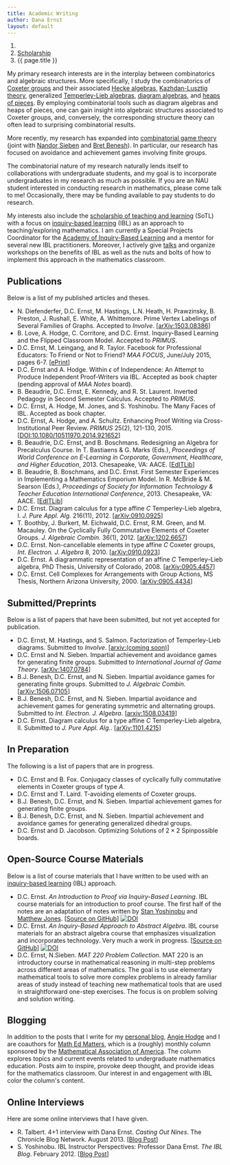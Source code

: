 ```yaml
---
title: Academic Writing
author: Dana Ernst
layout: default
---
```


<ol class="breadcrumb">
  <li><a href="/"><i class="fa fa-home"></i></a></li>
  <li><a href="/scholarship">Scholarship</a></li>
  <li class="active">{{ page.title }}</li>
</ol>

<!-- <img src="{{ site.baseurl }}/images/2012/02/TypeDHeap.png" align="left" width="100" img style="margin-right: 15px"/> -->
My primary research interests are in the interplay between combinatorics and algebraic structures. More specifically, I study the combinatorics of [Coxeter groups][1] and their associated [Hecke algebras][2], [Kazhdan-Lusztig theory][3], generalized [Temperley-Lieb algebras][4], [diagram algebras][5], and [heaps of pieces][6]. By employing combinatorial tools such as diagram algebras and heaps of pieces, one can gain insight into algebraic structures associated to Coxeter groups, and, conversely, the corresponding structure theory can often lead to surprising combinatorial results.

More recently, my research has expanded into [combinatorial game theory][7] (joint with [Nandor Sieben][8] and [Bret Benesh][9]). In particular, our research has focused on avoidance and achievement games involving finite groups.

The combinatorial nature of my research naturally lends itself to collaborations with undergraduate students, and my goal is to incorporate undergraduates in my research as much as possible. If you are an NAU student interested in conducting research in mathematics, please come talk to me! Occasionally, there may be funding available to pay students to do research.

My interests also include the [scholarship of teaching and learning][10] (SoTL) with a focus on [inquiry-based learning][11] (IBL) as an approach to teaching/exploring mathematics. I am currently a Special Projects Coordinator for the [Academy of Inquiry-Based Learning][12] and a mentor for several new IBL practitioners. Moreover, I actively give [talks][13] and organize workshops on the benefits of IBL as well as the nuts and bolts of how to implement this approach in the mathematics classroom.

## Publications

Below is a list of my published articles and theses.

  * N. Diefenderfer, D.C. Ernst, M. Hastings, L.N. Heath, H. Prawzinsky, B. Preston, J. Rushall, E. White, A. Whittemore. Prime Vertex Labelings of Several Families of Graphs. Accepted to *Involve*. [[arXiv:1503.08386][23]]
  * B. Love, A. Hodge, C. Corritore, and D.C. Ernst. Inquiry-Based Learning and the Flipped Classroom Model. Accepted to *PRIMUS*.
  * D.C. Ernst, M. Leingang, and R. Taylor. Facebook for Professional Educators: To Friend or Not to Friend? *MAA FOCUS*, June/July 2015, pages 6-7. [[ePrint][14]]
  * D.C. Ernst and A. Hodge. Within $\epsilon$ of Independence: An Attempt to Produce Independent Proof-Writers via IBL. Accepted as book chapter (pending approval of *MAA Notes* board).
  * B. Beaudrie, D.C. Ernst, E. Kennedy, and R. St. Laurent. Inverted Pedagogy in Second Semester Calculus. Accepted to *PRIMUS*.
  * D.C. Ernst, A. Hodge, M. Jones, and S. Yoshinobu. The Many Faces of IBL. Accepted as book chapter.
  * D.C. Ernst, A. Hodge, and A. Schultz. Enhancing Proof Writing via Cross-Institutional Peer Review. *PRIMUS* 25(2), 121-130, 2015. [[DOI:10.1080/10511970.2014.921652][15]]
  * B. Beaudrie, D.C. Ernst, and B. Boschmans. Redesigning an Algebra for Precalculus Course. In T. Bastiaens & G. Marks (Eds.), *Proceedings of World Conference on E-Learning in Corporate, Government, Healthcare, and Higher Education*, 2013. Chesapeake, VA: AACE. [[EdITLib][16]]
  * B. Beaudrie, B. Boschmans, and D.C. Ernst. First Semester Experiences in Implementing a Mathematics Emporium Model. In R. McBride & M. Searson (Eds.), *Proceedings of Society for Information Technology & Teacher Education International Conference*, 2013. Chesapeake, VA: AACE. [[EdITLib][17]]
  * D.C. Ernst. Diagram calculus for a type affine *C* Temperley-Lieb algebra, I. *J. Pure Appl. Alg.* 216(11), 2012. [[arXiv:0910.0925][18]]
  * T. Boothby, J. Burkert, M. Eichwald, D.C. Ernst, R.M. Green, and M. Macauley. On the Cyclically Fully Commutative Elements of Coxeter Groups. *J. Algebraic Combin.* 36(1), 2012. [[arXiv:1202.6657][19]]
  * D.C. Ernst. Non-cancellable elements in type affine *C* Coxeter groups, *Int. Electron. J. Algebra* 8, 2010. [[arXiv:0910.0923][20]]
  * D.C. Ernst. A diagrammatic representation of an affine *C* Temperley&#8211;Lieb algebra, PhD Thesis, University of Colorado, 2008. [[arXiv:0905.4457][21]]
  * D.C. Ernst. Cell Complexes for Arrangements with Group Actions, MS Thesis, Northern Arizona University, 2000. [[arXiv:0905.4434][22]]

## Submitted/Preprints

Below is a list of papers that have been submitted, but not yet accepted for publication.

  * D.C. Ernst, M. Hastings, and S. Salmon. Factorization of Temperley-Lieb diagrams. Submitted to *Involve*. [[arxiv:(coming soon)](???)]
  * D.C. Ernst and N. Sieben. Impartial achievement and avoidance games for generating finite groups. Submitted to *International Journal of Game Theory*. [[arXiv:1407.0784][24]]
  * B.J. Benesh, D.C. Ernst, and N. Sieben. Impartial avoidance games for generating finite groups. Submitted to *J. Algebraic Combin.* [[arXiv:1506.07105][25]]
  * B.J. Benesh, D.C. Ernst, and N. Sieben. Impartial avoidance and achievement games for generating symmetric and alternating groups. Submitted to *Int. Electron. J. Algebra*. [[arxiv:1508.03419](http://arxiv.org/abs/1508.03419)]
  * D.C. Ernst. Diagram calculus for a type affine *C* Temperley-Lieb algebra, II. Submitted to *J. Pure Appl. Alg.*. [[arXiv:1101.4215][26]]

## In Preparation

The following is a list of papers that are in progress.

  * D.C. Ernst and B. Fox. Conjugacy classes of cyclically fully commutative elements in Coxeter groups of type $A$.
  * D.C. Ernst and T. Laird. T-avoiding elements of Coxeter groups.
  * B.J. Benesh, D.C. Ernst, and N. Sieben. Impartial achievement games for generating finite groups.
  * B.J. Benesh, D.C. Ernst, and N. Sieben. Impartial achievement and avoidance games for generating generalized dihedral groups.  
  * D.C. Ernst and D. Jacobson. Optimizing Solutions of $2\times 2$ Spinpossible boards.

<!-- * D.C. Ernst, R.M. Green, M. Macauley, and N. Sieben. A combinatorial proof the CFC elements are logarithmic. -->

## Open-Source Course Materials

Below is a list of course materials that I have written to be used with an [inquiry-based learning][11] (IBL) approach.

  * D.C. Ernst. *An Introduction to Proof via Inquiry-Based Learning*. IBL course materials for an introduction to proof course. The first half of the notes are an adaptation of notes written by [Stan Yoshinobu][27] and [Matthew Jones][28]. [[Source on GitHub][29]] [![DOI](https://zenodo.org/badge/5110/dcernst/IBL-IntroToProof.svg)](https://zenodo.org/badge/latestdoi/5110/dcernst/IBL-IntroToProof)
  * D.C. Ernst. *An Inquiry-Based Approach to Abstract Algebra*. IBL course materials for an abstract algebra course that emphasizes visualization and incorporates technology. Very much a work in progress. [[Source on GitHub][32]] [![DOI][33]][34]
  * D.C. Ernst, N.Sieben. *MAT 220 Problem Collection*. MAT 220 is an introductory course in mathematical reasoning in multi-step problems across different areas of mathematics. The goal is to use elementary mathematical tools to solve more complex problems in already familiar areas of study instead of teaching new mathematical tools that are used in straightforward one-step exercises. The focus is on problem solving and solution writing.

## Blogging

In addition to the posts that I write for my [personal blog][35], [Angie Hodge][36] and I are coauthors for [Math Ed Matters][37], which is a (roughly) monthly column sponsored by the [Mathematical Association of America][38]. The column explores topics and current events related to undergraduate mathematics education. Posts aim to inspire, provoke deep thought, and provide ideas for the mathematics classroom. Our interest in and engagement with IBL color the column's content.

## Online Interviews

Here are some online interviews that I have given.

  * R. Talbert. 4+1 interview with Dana Ernst. *Casting Out Nines*. The Chronicle Blog Network. August 2013. [[Blog Post][39]]
  * S. Yoshinobu. IBL Instructor Perspectives: Professor Dana Ernst. *The IBL Blog*. February 2012. [[Blog Post][40]]

 [1]: http://en.wikipedia.org/wiki/Coxeter_group
 [2]: http://en.wikipedia.org/wiki/Hecke_algebra
 [3]: http://en.wikipedia.org/wiki/Kazhdan%E2%80%93Lusztig_polynomial
 [4]: http://en.wikipedia.org/wiki/Temperley-Lieb_algebra
 [5]: http://en.wikipedia.org/wiki/Planar_algebra
 [6]: http://www.emis.de/journals/SLC/books/heaps.ps
 [7]: https://en.wikipedia.org/wiki/Combinatorial_game_theory
 [8]: http://jan.ucc.nau.edu/ns46/
 [9]: http://www.users.csbsju.edu/~bbenesh/
 [10]: http://en.wikipedia.org/wiki/Scholarship_of_Teaching_and_Learning
 [11]: http://maamathedmatters.blogspot.com/2013/05/what-heck-is-ibl.html
 [12]: http://www.inquirybasedlearning.org
 [13]: {{site.baseurl}}/scholarship/talks/
 [14]: http://digital.ipcprintservices.com/publication/?i=260736&pre=1&p=7
 [15]: http://www.tandfonline.com/doi/full/10.1080/10511970.2014.921652
 [16]: http://www.editlib.org/p/115001/
 [17]: http://www.editlib.org/p/48098
 [18]: http://arxiv.org/abs/0910.0925
 [19]: http://arxiv.org/abs/1202.6657
 [20]: http://arxiv.org/abs/0910.0923
 [21]: http://arxiv.org/abs/0905.4457
 [22]: http://arxiv.org/abs/0905.4434
 [23]: http://arxiv.org/abs/1503.08386
 [24]: http://arxiv.org/abs/1407.0784
 [25]: http://arxiv.org/abs/1506.07105
 [26]: http://arxiv.org/abs/1101.4215
 [27]: http://www.stanyoshinobu.com/
 [28]: http://www.csudh.edu/math/mjones/
 [29]: http://dcernst.github.io/IBL-IntroToProof/
 [32]: http://dcernst.github.io/IBL-AbstractAlgebra/
 [33]: https://zenodo.org/badge/doi/10.5281/zenodo.10874.png
 [34]: http://dx.doi.org/10.5281/zenodo.10874
 [35]: {{site.baseurl}}
 [36]: http://www.unomaha.edu/math/people/hodge/
 [37]: http://maamathedmatters.blogspot.com
 [38]: http://maa.org
 [39]: http://chronicle.com/blognetwork/castingoutnines/2013/08/01/41-interview-with-dana-ernst/
 [40]: http://theiblblog.blogspot.com/2012/02/ibl-instructor-perspectives-professor.html
